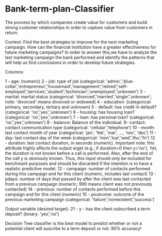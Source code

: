 # Bank-term-plan-Classifier

The process by which companies create value for customers and build strong customer relationships in order to capture value from customers in return.

Context:
Find the best strategies to improve for the next marketing campaign. How can the financial institution have a greater effectiveness for future marketing campaigns?
In order to answer this,we have to analyze the last marketing campaign the bank performed and identify the patterns that will help us find 
conclusions in order to develop future strategies.

Columns:

1 - age: (numeric)
2 - job: type of job (categorical: 'admin.','blue-collar','entrepreneur','housemaid','management','retired','self-employed','services','student','technician','unemployed','unknown')
3 - marital: marital status (categorical: 'divorced','married','single','unknown'; note: 'divorced' means divorced or widowed)
4 - education: (categorical: primary, secondary, tertiary and unknown)
5 - default: has credit in default? (categorical: 'no','yes','unknown')
6 - housing: has housing loan? (categorical: 'no','yes','unknown')
7 - loan: has personal loan? (categorical: 'no','yes','unknown')
8 - balance: Balance of the individual.
9- contact: contact communication type (categorical: 'cellular','telephone')
10 - month: last contact month of year (categorical: 'jan', 'feb', 'mar', ..., 'nov', 'dec')
11 - day: last contact day of the week (categorical: 'mon','tue','wed','thu','fri')
12 - duration: last contact duration, in seconds (numeric). Important note: this attribute highly affects the output
arget (e.g., if duration=0 then y='no'). Yet, the duration is not known before a call is performed. Also, after the end of the call y is obviously known.
Thus, this input should only be included for benchmark purposes and should be discarded if the intention is to have a realistic predictive model.
12 - campaign: number of contacts performed during this campaign and for this client (numeric, includes last contact)
13 - pdays: number of days that passed by after the client was last contacted from a previous campaign (numeric; 999 means client was not previously contacted)
14 - previous: number of contacts performed before this campaign and for this client (numeric)
15 - poutcome: outcome of the previous marketing campaign (categorical: 'failure','nonexistent','success')

Output variable (desired target):
21 - y - has the client subscribed a term deposit? (binary: 'yes','no')

Decision Tree classifier is the best model to predict whether or not a potential client will suscribe to a term deposit or not. 90% accuracy!
